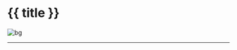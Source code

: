 <!-- theme: custom-default -->
<!-- class: invert -->

# {{ title }}

![bg](https://picsum.photos/720/1280)

<!-- This is from the title slide -->
<!-- This is also from the title slide -->

---

